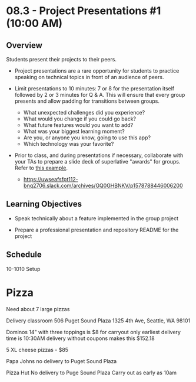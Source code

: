# 08.3 - Project Presentations #1 (10:00 AM)

## Overview

Students present their projects to their peers.

- Project presentations are a rare opportunity for students to practice speaking on technical topics in front of an audience of peers.

- Limit presentations to 10 minutes: 7 or 8 for the presentation itself followed by 2 or 3 minutes for Q & A. This will ensure that every group presents and allow padding for transitions between groups.

  - What unexpected challenges did you experience?
  - What would you change if you could go back?
  - What future features would you want to add?
  - What was your biggest learning moment?
  - Are you, or anyone you know, going to use this app?
  - Which technology was your favorite?

- Prior to class, and during presentations if necessary, collaborate with your TAs to prepare a slide deck of superlative "awards" for groups. Refer to [this example](https://docs.google.com/presentation/d/1Tca5VT_S13ioFUO-pewh_g9dJaBQ9prg-vsRwMjyDXU/edit?usp=sharing).

  - https://uwseafsfpt112-bnq2706.slack.com/archives/GQ0GHBNKV/p1578788446006200

## Learning Objectives

- Speak technically about a feature implemented in the group project

- Prepare a professional presentation and repository README for the project

## Schedule

10-1010 Setup

# Pizza

Need about 7 large pizzas

Delivery
classroom 506
Puget Sound Plaza
1325 4th Ave, Seattle, WA 98101

Dominos
14" with three toppings is $8 for carryout only
earliest delivery time is 10:30AM
delivery without coupons makes this $152.18

5 XL cheese pizzas - \$85

Papa Johns
no delivery to Puget Sound Plaza

Pizza Hut
No delivery to Puge Sound Plaza
Carry out as early as 10am
